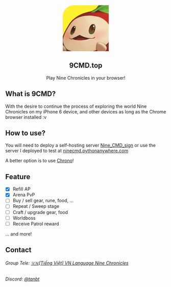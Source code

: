 <div align="center">
    <a href="https://9cmd.top/" target="_blank"><img src="./public/icon/icon.png" width="144" /></a>
    <h2>9CMD.top</h2>
    <p>Play Nine Chronicles in your browser!</p>
</div>

## What is 9CMD?

With the desire to continue the process of exploring the world Nine Chronicles on my iPhone 6 device, and other devices as long as the Chrome browser installed :v

## How to use?

You will need to deploy a self-hosting server [Nine_CMD_sign](https://github.com/tandotbt/Nine_CMD_sign) or use the server I deployed to test at [ninecmd.pythonanywhere.com](https://ninecmd.pythonanywhere.com/)

A better option is to use [Chrono](https://nine-chronicles.dev/general/chrono/how-to-use-chrono)!

## Feature

- [x] Refill AP
- [x] Arena PvP
- [ ] Buy / sell gear, rune, food, ...
- [ ] Repeat / Sweep stage
- [ ] Craft / upgrade gear, food
- [ ] Worldboss
- [ ] Receive Patrol reward

... and more!

## Contact

###### Group Tele: [🇻🇳[Tiếng Việt] VN Language Nine Chronicles](https://t.me/viNineChronicles)

###### Discord: [@tanbt](https://discordapp.com/users/466271401796567071)
